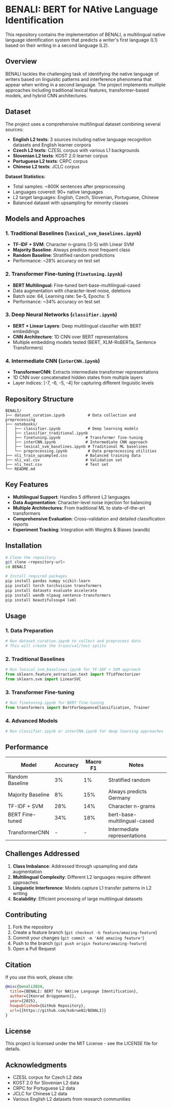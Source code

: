 # BENALI: BERT for NAtive Language Identification

This repository contains the implementation of BENALI, a multilingual native language identification system that predicts a writer's first language (L1) based on their writing in a second language (L2).

## Overview

BENALI tackles the challenging task of identifying the native language of writers based on linguistic patterns and interference phenomena that appear when writing in a second language. The project implements multiple approaches including traditional lexical features, transformer-based models, and hybrid CNN architectures.

## Dataset

The project uses a comprehensive multilingual dataset combining several sources:

- **English L2 texts**: 3 sources including native language recognition datasets and English learner corpora
- **Czech L2 texts**: CZESL corpus with various L1 backgrounds
- **Slovenian L2 texts**: KOST 2.0 learner corpus
- **Portuguese L2 texts**: CRPC corpus
- **Chinese L2 texts**: JCLC corpus

**Dataset Statistics:**
- Total samples: ~800K sentences after preprocessing
- Languages covered: 90+ native languages
- L2 target languages: English, Czech, Slovenian, Portuguese, Chinese
- Balanced dataset with upsampling for minority classes

## Models and Approaches

### 1. Traditional Baselines (`lexical_svm_baselines.ipynb`)
- **TF-IDF + SVM**: Character n-grams (3-5) with Linear SVM
- **Majority Baseline**: Always predicts most frequent class
- **Random Baseline**: Stratified random predictions
- Performance: ~28% accuracy on test set

### 2. Transformer Fine-tuning (`finetuning.ipynb`)
- **BERT Multilingual**: Fine-tuned bert-base-multilingual-cased
- Data augmentation with character-level noise, deletions
- Batch size: 64, Learning rate: 5e-5, Epochs: 5
- Performance: ~34% accuracy on test set

### 3. Deep Neural Networks (`classifier.ipynb`)
- **BERT + Linear Layers**: Deep multilingual classifier with BERT embeddings
- **CNN Architecture**: 1D CNN over BERT representations
- Multiple embedding models tested (BERT, XLM-RoBERTa, Sentence Transformers)

### 4. Intermediate CNN (`interCNN.ipynb`)
- **TransformerCNN**: Extracts intermediate transformer representations
- 1D CNN over concatenated hidden states from multiple layers
- Layer indices: [-7, -6, -5, -4] for capturing different linguistic levels

## Repository Structure

```
BENALI/
├── dataset_curation.ipynb          # Data collection and preprocessing
├── notebooks/
│   ├── classifier.ipynb            # Deep learning models
│   ├── classifier_traditional.ipynb
│   ├── finetuning.ipynb           # Transformer fine-tuning
│   ├── interCNN.ipynb             # Intermediate CNN approach
│   ├── lexical_svm_baselines.ipynb # Traditional ML baselines
│   └── preprocessing.ipynb         # Data preprocessing utilities
├── nli_train_upsampled.csv        # Balanced training data
├── nli_val.csv                    # Validation set
├── nli_test.csv                   # Test set
└── README.md
```

## Key Features

- **Multilingual Support**: Handles 5 different L2 languages
- **Data Augmentation**: Character-level noise injection for balancing
- **Multiple Architectures**: From traditional ML to state-of-the-art transformers
- **Comprehensive Evaluation**: Cross-validation and detailed classification reports
- **Experiment Tracking**: Integration with Weights & Biases (wandb)

## Installation

```bash
# Clone the repository
git clone <repository-url>
cd BENALI

# Install required packages
pip install pandas numpy scikit-learn
pip install torch torchvision transformers
pip install datasets evaluate accelerate
pip install wandb nlpaug sentence-transformers
pip install beautifulsoup4 lxml
```

## Usage

### 1. Data Preparation
```python
# Run dataset_curation.ipynb to collect and preprocess data
# This will create the train/val/test splits
```

### 2. Traditional Baselines
```python
# Run lexical_svm_baselines.ipynb for TF-IDF + SVM approach
from sklearn.feature_extraction.text import TfidfVectorizer
from sklearn.svm import LinearSVC
```

### 3. Transformer Fine-tuning
```python
# Run finetuning.ipynb for BERT fine-tuning
from transformers import BertForSequenceClassification, Trainer
```

### 4. Advanced Models
```python
# Run classifier.ipynb or interCNN.ipynb for deep learning approaches
```

## Performance

| Model | Accuracy | Macro F1 | Notes |
|-------|----------|----------|--------|
| Random Baseline | 3% | 1% | Stratified random |
| Majority Baseline | 8% | 15% | Always predicts Germany |
| TF-IDF + SVM | 28% | 14% | Character n-grams |
| BERT Fine-tuned | 34% | 18% | bert-base-multilingual-cased |
| TransformerCNN | - | - | Intermediate representations |

## Challenges Addressed

1. **Class Imbalance**: Addressed through upsampling and data augmentation
2. **Multilingual Complexity**: Different L2 languages require different approaches
3. **Linguistic Interference**: Models capture L1 transfer patterns in L2 writing
4. **Scalability**: Efficient processing of large multilingual datasets

## Contributing

1. Fork the repository
2. Create a feature branch (`git checkout -b feature/amazing-feature`)
3. Commit your changes (`git commit -m 'Add amazing feature'`)
4. Push to the branch (`git push origin feature/amazing-feature`)
5. Open a Pull Request

## Citation

If you use this work, please cite:
```bibtex
@misc{benali2024,
  title={BENALI: BERT for NAtive Language Identification},
  author={[Konrad Brüggemann]},
  year={2025},
  howpublished={GitHub Repository},
  url={[https://github.com/kobrue02/BENALI]}
}
```

## License

This project is licensed under the MIT License - see the LICENSE file for details.

## Acknowledgments

- CZESL corpus for Czech L2 data
- KOST 2.0 for Slovenian L2 data
- CRPC for Portuguese L2 data
- JCLC for Chinese L2 data
- Various English L2 datasets from research communities

